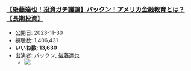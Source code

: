 ### [【後藤達也！投資ガチ議論】パックン！アメリカ金融教育とは？【長期投資】](https://www.youtube.com/watch?v=DnaUPmvmoHU)
-   公開日: 2023-11-30
-   視聴数: 1,406,431
-   **いいね数: 13,630**
-   出演者: パックン, [後藤達也](/rehacq_fan/people/後藤達也 "wikilink")
    - [![](https://img.youtube.com/vi/DnaUPmvmoHU/hqdefault.jpg)](https://www.youtube.com/watch?v=DnaUPmvmoHU)
